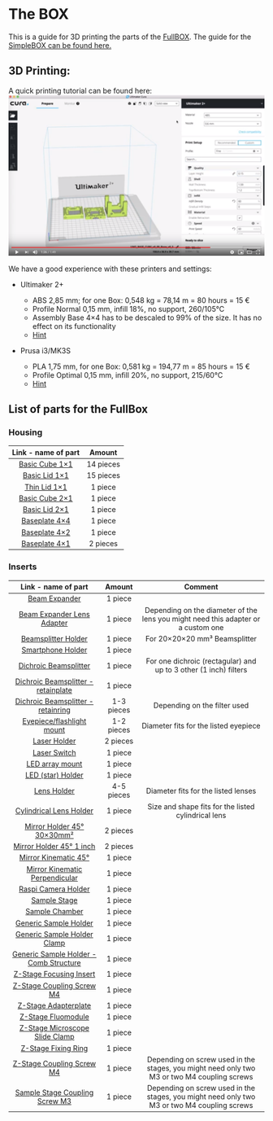# The BOX

This is a guide for 3D printing the parts of the [FullBOX](../FullBOX). The guide for the [SimpleBOX can be found here.](../SimpleBOX/STL)

## 3D Printing:

A quick printing tutorial can be found here:
[![UC2 YouSeeToo - How to print the base-cube?](./IMAGES/UC2_TutorialPrintYoutube.PNG)](https://www.youtube.com/watch?v=JswW8BexnC4&feature=youtu.be)

We have a good experience with these printers and settings:
* Ultimaker 2+
  * ABS 2,85 mm; for one Box: 0,548 kg = 78,14 m = 80 hours = 15 €
  * Profile Normal 0,15 mm, infill 18%, no support, 260/105°C
  * Assembly Base 4×4 has to be descaled to 99% of the size. It has no effect on its functionality
  * [Hint](./IMAGES/ultimaker2_printing_theBox.pdf)


* Prusa i3/MK3S
  * PLA 1,75 mm, for one Box: 0,581 kg = 194,77 m = 85 hours = 15 €
  * Profile Optimal 0,15 mm, infill 20%, no support, 215/60°C
  * [Hint](./IMAGES/prusa_printing_theBox.pdf)

## List of parts for the FullBox

### Housing

Link - name of part             |  Amount
:-------------------------:|:-------------------------:
[Basic Cube 1×1](../../CAD/ASSEMBLY_CUBE_Base_v2/STL/10_Cube_1x1_v2.stl)  |  14 pieces
[Basic Lid 1×1](../../CAD/ASSEMBLY_CUBE_Base_v2/STL/10_Lid_1x1_v2.stl)  |  15 pieces
[Thin Lid 1×1](../../CAD/ASSEMBLY_CUBE_S-STAGE_v2/STL/10_Lid_1x1_v2_thin.stl)  |  1 piece
[Basic Cube 2×1](../../CAD/ASSEMBLY_CUBE_Z-STAGE_v2/STL/10_Cube_2x1_v2.stl)  |  1 piece
[Basic Lid 2×1](../../CAD/ASSEMBLY_CUBE_Z-STAGE_v2/STL/10_Lid_el_2x1_v2.stl)  |  1 piece
[Baseplate 4×4](../../CAD/ASSEMBLY_BASE/STL/Assembly_base_4x4.stl)  |  1 piece
[Baseplate 4×2](../../CAD/ASSEMBLY_BASE/STL/Assembly_base_4x2.stl)  |  1 piece
[Baseplate 4×1](../../CAD/ASSEMBLY_BASE/STL/Assembly_base_4x1.stl)  |  2 pieces

### Inserts

Link - name of part             |  Amount |  Comment
:-------------------------:|:-------------------------:|:-------------------------:
[Beam Expander ](../../CAD/ASSEMBLY_CUBE_Beamexpander_v2/STL/20_Cube_Insert_Beamexpander.stl)  |  1 piece
[Beam Expander Lens Adapter](../../CAD/ASSEMBLY_CUBE_Beamexpander_v2/STL/30_Lens_Adapter_Beamexpander.stl) |  1 piece |Depending on the diameter of the lens you might need this adapter or a custom one
[Beamsplitter Holder](../../CAD/ASSEMBLY_CUBE_Beamsplitter_v2/STL/20_Cube_Insert_Beamsplitter.stl)  |  1 piece | For 20×20×20 mm³ Beamsplitter
[Smartphone Holder](../../CAD/ASSEMBLY_CUBE_Cellphonemount/STL/30_Smartphone_Holder.stl)  |  1 piece
[Dichroic Beamsplitter](../../CAD/ASSEMBLY_CUBE_Dichroic_Beamsplitter_v2/STL/20_Cube_Insert_Beamsplittercube_Base.stl)  |  1 piece | For one dichroic (rectagular) and up to 3 other (1 inch) filters
[Dichroic Beamsplitter - retainplate](../../CAD/ASSEMBLY_CUBE_Dichroic_Beamsplitter_v2/STL/20_Cube_Insert_Beamsplittercube_Dichroicmirror_Retainplate.stl)  |  1 piece
[Dichroic Beamsplitter - retainring](../../CAD/ASSEMBLY_CUBE_Dichroic_Beamsplitter_v2/STL/20_Cube_Insert_Beamsplittercube_Retainring_25mm.stl)  |  1-3 pieces | Depending on the filter used
[Eyepiece/flashlight mount ](../../CAD/ASSEMBLY_CUBE_Eyepiece_v2\STL\20_Cube_Insert_Holder-okular_v2.stl)  |  1-2 pieces | Diameter fits for the listed eyepiece
[Laser Holder](../../CAD/ASSEMBLY_CUBE_Laser_v2/STL/20_Cube_Insert_Laser_Mount.stl) |  2 pieces
[Laser Switch](../../CAD/ASSEMBLY_CUBE_Laser_v2/STL/00_Laser_Clamp_OnOffSwitch.stl) |  1 piece
[LED array mount](../../CAD/ASSEMBLY_CUBE_LED_Matrix_v2/STL/30_Cube_LED_Array_v0.stl) |  1 piece
[LED (star) Holder](../../CAD/ASSEMBLY_CUBE_LED_v2/STL/ASSEMBLY_CUBE_LED_20_Cube_insert_LED_holder.stl)  |  1 piece
[Lens Holder](../../CAD/ASSEMBLY_CUBE_Lens_v2/STL/20_Cube_Insert_Objective_Holder.stl)  |  4-5 pieces | Diameter fits for the listed lenses
[Cylindrical Lens Holder](../../CAD/ASSEMBLY_CUBE_Lens_CYLINDRICAL_v2/STL/20_Cube_Insert_Lens_Cylindrical.stl)  |  1 piece | Size and shape fits for the listed cylindrical lens
[Mirror Holder 45° 30×30mm²](../../CAD/ASSEMBLY_CUBE_Mirror_45_v2/STL/20_Cube_Insert_Mirror_Holder_30x30Mirror_v2.stl)  |  2 pieces
[Mirror Holder 45° 1 inch](../../CAD/ASSEMBLY_CUBE_Mirror_45_v2/STL/20_Cube_Insert_Mirror_Holder_v2.stl)  |  2 pieces
[Mirror Kinematic 45°](../../CAD/ASSEMBLY_CUBE_Mirror_Kinematic_45_v2/STL/20_Cube_Insert_Kinematic_Mirrormount_45_base.stl)  |  1 piece
[Mirror Kinematic Perpendicular](../../CAD/ASSEMBLY_CUBE_Mirror_Kinematic_v2/STL/20_Cube_Insert_Kinematic_Mirrormount_base.stl)  |  1 piece
[Raspi Camera Holder](../../CAD/ASSEMBLY_CUBE_RaspiCam_v2/STL/20_Cube_Insert_RaspiCam.stl)  |  1 piece
[Sample Stage](../../CAD/ASSEMBLY_CUBE_S-STAGE_v2/STL/30_Z_Translator_Lightsheet_v4.stl) |  1 piece
[Sample Chamber](../../CAD/) |  1 piece
[Generic Sample Holder](../../CAD/ASSEMBLY_CUBE_Sample_Holder_v2/STL/20_Cube_insert_Sample_holder.stl)  |  1 piece
[Generic Sample Holder Clamp](../../CAD/ASSEMBLY_CUBE_Sample_Holder_v2/STL/20_Cube_Insert_Sample_clamp.stl)  |  1 piece
[Generic Sample Holder - Comb Structure](../../CAD/ASSEMBLY_CUBE_Sample_Holder_v2/STL/20_Cube_sampleholder.stl)  |  1 piece
[Z-Stage Focusing Insert](../../CAD/ASSEMBLY_CUBE_Z-STAGE_v2/STL/20_focus_inlet_triangle_spiral_v6_5.stl)  |  1 piece
[Z-Stage Coupling Screw M4](../../CAD/ASSEMBLY_CUBE_Z-STAGE_v2/STL/30_Coupling_Screw_28BYJ_M4.stl) |  1 piece
[Z-Stage Adapterplate](../../CAD/ASSEMBLY_CUBE_Z-STAGE_v2/STL/30_Z_Stage_Adapterplate_11.stl)  |  1 piece
[Z-Stage Fluomodule](../../CAD/ASSEMBLY_CUBE_Z-STAGE_v2/STL/30_Z_Stage_Fluomodule_12.stl)  |  1 piece
[Z-Stage Microscope Slide Clamp](../../CAD/ASSEMBLY_CUBE_Z-STAGE_v2/STL/40_XY_Stage_Clamp_Slide_9.stl)  |  1 piece
[Z-Stage Fixing Ring](../../CAD/ASSEMBLY_CUBE_Z-STAGE_v2/STL/30_focus_inlet_triangle_spiral_fixingring.stl)  |  1 piece
[Z-Stage Coupling Screw M4](../../CAD/ASSEMBLY_CUBE_Z-STAGE_v2/STL/30_Coupling_Screw_28BYJ_M4.stl) |  1 piece | Depending on screw used in the stages, you might need only two M3 or two M4 coupling screws
[Sample Stage Coupling Screw M3](../../CAD/ASSEMBLY_CUBE_S-STAGE_v2/STL/30_Coupling_Screw_28BYJ_M3.stl)  |  1 piece | Depending on screw used in the stages, you might need only two M3 or two M4 coupling screws
